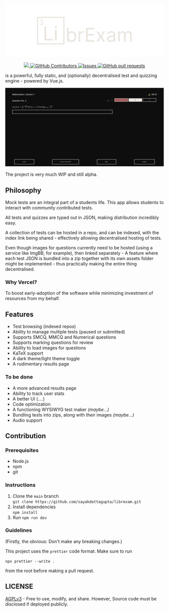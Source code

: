 <div align="center">
    <img src="./public/librexamTyped.svg" alt="logo" />
</div>

<p align="center">
    <a href="https://librexam.vercel.app">
      <img src="https://img.shields.io/badge/Vercel-Deployed-brightgreen?logo=vercel" />
    </a>
    <a href="https://github.com/sayakdattagupta/librexam/graphs/contributors">
      <img alt="GitHub Contributors" src="https://img.shields.io/github/contributors/sayakdattagupta/librexam" />
    </a>
    <a href="https://github.com/sayakdattagupta/librexam/issues">
      <img alt="Issues" src="https://img.shields.io/github/issues/sayakdattagupta/librexam?color=0088ff" />
    </a>
    <a href="https://github.com/sayakdattagupta/librexam/pulls">
      <img alt="GitHub pull requests" src="https://img.shields.io/github/issues-pr/sayakdattagupta/librexam?color=0088ff" />
    </a>
</p>

is a powerful, fully static, and (optionally) decentralised test and quizzing engine - powered by Vue.js.

![screens](./screenshots/screen1.jpg)

The project is very much WIP and still alpha.

## Philosophy

Mock tests are an integral part of a students life. This app allows students to interact with community contributed tests.

All tests and quizzes are typed out in JSON, making distribution incredibly easy.

A collection of tests can be hosted in a repo, and can be indexed, with the index link being shared - effectively allowing decentralised hosting of tests.

Even though images for questions currently need to be hosted (using a service like ImgBB, for example), then linked separately - A feature where each test JSON is bundled into a zip together with its own assets folder might be implemented - thus practically making the entire thing decentralised.

### Why Vercel?

To boost early-adoption of the software while minimizing investment of resources from my behalf.

## Features

- Test browsing (indexed repos)
- Ability to manage multiple tests (paused or submitted)
- Supports SMCQ, MMCQ and Numerical questions
- Supports marking questions for review
- Ability to load images for questions
- KaTeX support
- A dark theme/light theme toggle
- A rudimentary results page

### To be done

- A more advanced results page
- Ability to track user stats
- A better UI (....)
- Code optimization
- A functioning WYSIWYG test maker _(maybe...)_
- Bundling tests into zips, along with their images _(maybe...)_
- Audio support

## Contribution

### Prerequisites

- Node.js
- npm
- git

### Instructions

1. Clone the ``main`` branch <br>
   ``git clone https://github.com/sayakdattagupta/librexam.git``
2. Install dependencies <br>
   ``npm install``
3. Run ``npm run dev``

### Guidelines

(Firstly, the obvious: Don't make any breaking changes.)

This project uses the ``prettier`` code format. Make sure to run 

``npx prettier --write .`` 

from the root before making a pull request.

## LICENSE

[AGPLv3](LICENSE) - Free to use, modify, and share. However, Source code must be disclosed if deployed publicly.
